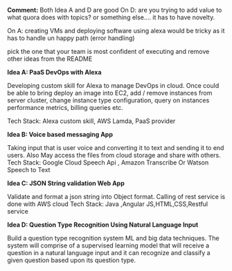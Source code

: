 **Comment:**
Both Idea A and D are good 
On D: are you  trying to add value to what quora does with topics?
or something else.... it has to have novelty. 

On A: creating VMs and deploying  software using alexa would be tricky as it has to handle un  happy path (error handling)

pick the one that your team is most  confident of executing and remove other  ideas from the README

**Idea A: PaaS DevOps with Alexa**

Developing custom skill for Alexa to manage DevOps in cloud. Once could be able to bring deploy an image into EC2, add / remove instances from server cluster, change instance type configuration, query on instances performance metrics, billing queries etc.

Tech Stack: Alexa custom skill, AWS Lamda, PaaS provider


**Idea B: Voice based messaging App**

Taking input that is user voice and converting it to text and sending it to end users. Also May access the files from cloud storage and share with others.
Tech Stack: Google Cloud Speech Api , Amazon Transcribe Or Watson Speech to Text 


**Idea C: JSON String validation Web App**

Validate and format a json string into Object format. Calling of rest service is done with AWS cloud
Tech Stack: Java ,Angular JS,HTML,CSS,Restful service


**Idea D: Question Type Recognition Using Natural Language Input**

Build a question type recognition system ML and big data techniques. The system will comprise of a supervised learning model that will receive a question in a natural language input and it can recognize and classify a given question based upon its question type. 






